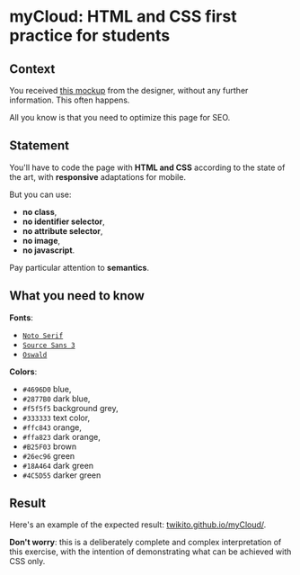 # myCloud: HTML and CSS first practice for students

## Context

You received [this mockup](https://cdn.jsdelivr.net/gh/Twikito/myCloud/mockup.png) from the designer, without any further information. This often happens.

All you know is that you need to optimize this page for SEO.

## Statement

You'll have to code the page with __HTML and CSS__ according to the state of the art, with __responsive__ adaptations for mobile.

But you can use:
- __no class__,
- __no identifier selector__,
- __no attribute selector__,
- __no image__,
- __no javascript__.

Pay particular attention to __semantics__.

## What you need to know

__Fonts__:
- [`Noto Serif`](https://fonts.google.com/specimen/Noto+Serif)
- [`Source Sans 3`](https://fonts.google.com/specimen/Source+Sans+3)
- [`Oswald`](https://fonts.google.com/specimen/Oswald)

__Colors__:
- `#4696D0` blue,
- `#2877B0` dark blue,
- `#f5f5f5` background grey,
- `#333333` text color,
- `#ffc843` orange,
- `#ffa823` dark orange,
- `#B25F03` brown
- `#26ec96` green
- `#18A464` dark green
- `#4C5D55` darker green

## Result

Here's an example of the expected result: [twikito.github.io/myCloud/](https://twikito.github.io/myCloud/).

__Don't worry__: this is a deliberately complete and complex interpretation of this exercise, with the intention of demonstrating what can be achieved with CSS only.
